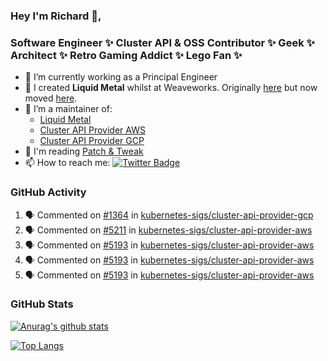 ### Hey I'm Richard 👋, 

<h3 align="left">Software Engineer ✨ Cluster API & OSS Contributor ✨ Geek ✨ Architect ✨ Retro Gaming Addict ✨ Lego Fan ✨</h3>

- 🔭 I’m currently working as a Principal Engineer
- 📯 I created **Liquid Metal** whilst at Weaveworks. Originally [here](https://github.com/weaveworks-liquidmetal) but now moved [here](https://github.com/liquidmetal-dev).
- 👯 I’m a maintainer of:
  -  [Liquid Metal](https://github.com/liquidmetal-dev)
  -  [Cluster API Provider AWS](https://github.com/kubernetes-sigs/cluster-api-provider-aws)
  -  [Cluster API Provider GCP](https://github.com/kubernetes-sigs/cluster-api-provider-gcp)
- 💬 I'm reading [Patch & Tweak](https://bjooks.com/products/patch-tweak-exploring-modular-synthesis)
- 📫 How to reach me: [![Twitter Badge](https://img.shields.io/badge/-@fruit_case-00acee?style=flat&logo=Twitter&logoColor=white)](https://twitter.com/intent/follow?screen_name=fruit_case "Follow on Twitter")

### GitHub Activity 

<!--START_SECTION:activity-->
1. 🗣 Commented on [#1364](https://github.com/kubernetes-sigs/cluster-api-provider-gcp/pull/1364#issuecomment-2470930538) in [kubernetes-sigs/cluster-api-provider-gcp](https://github.com/kubernetes-sigs/cluster-api-provider-gcp)
2. 🗣 Commented on [#5211](https://github.com/kubernetes-sigs/cluster-api-provider-aws/pull/5211#issuecomment-2469930312) in [kubernetes-sigs/cluster-api-provider-aws](https://github.com/kubernetes-sigs/cluster-api-provider-aws)
3. 🗣 Commented on [#5193](https://github.com/kubernetes-sigs/cluster-api-provider-aws/pull/5193#issuecomment-2469926879) in [kubernetes-sigs/cluster-api-provider-aws](https://github.com/kubernetes-sigs/cluster-api-provider-aws)
4. 🗣 Commented on [#5193](https://github.com/kubernetes-sigs/cluster-api-provider-aws/pull/5193#issuecomment-2469925305) in [kubernetes-sigs/cluster-api-provider-aws](https://github.com/kubernetes-sigs/cluster-api-provider-aws)
5. 🗣 Commented on [#5193](https://github.com/kubernetes-sigs/cluster-api-provider-aws/pull/5193#issuecomment-2469921981) in [kubernetes-sigs/cluster-api-provider-aws](https://github.com/kubernetes-sigs/cluster-api-provider-aws)
<!--END_SECTION:activity-->

### GitHub Stats

[![Anurag's github stats](https://github-readme-stats.vercel.app/api?username=richardcase&count_private=true&show_icons=true)](https://github.com/anuraghazra/github-readme-stats)

[![Top Langs](https://github-readme-stats.vercel.app/api/top-langs/?username=richardcase&hide=html&layout=compact)](https://github.com/anuraghazra/github-readme-stats)
